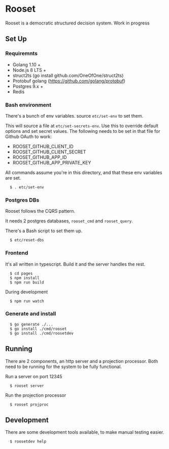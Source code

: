 
# Rooset

Rooset is a democratic structured decision system. Work in progress


## Set Up

### Requiremnts

- Golang 1.10 +
- Node.js 8 LTS +
- struct2ts (go install github.com/OneOfOne/struct2ts)
- Protobuf golang (https://github.com/golang/protobuf)
- Postgres 9.x +
- Redis

### Bash environment

There's a bunch of env variables. source `etc/set-env` to set them. 

This will source a file at `etc/set-secrets-env`. Use this to override default options
and set secret values. The following needs to be set in that file for Github OAuth to work:
- ROOSET_GITHUB_CLIENT_ID
- ROOSET_GITHUB_CLIENT_SECRET
- ROOSET_GITHUB_APP_ID
- ROOSET_GITHUB_APP_PRIVATE_KEY

All commands assume you're in this directory, and that these env variables are set.

```
  $ . etc/set-env
```

### Postgres DBs

Rooset follows the CQRS pattern. 

It needs 2 postgres databases, `rooset_cmd` and `rooset_query`. 

There's a Bash script to set them up.

```
  $ etc/reset-dbs
```

### Frontend

It's all written in typescript. Build it and the server handles the rest.

```
  $ cd pages
  $ npm install
  $ npm run build
```

During development

```
  $ npm run watch
```

### Generate and install

```
  $ go generate ./...
  $ go install ./cmd/rooset
  $ go install ./cmd/roosetdev
```


## Running

There are 2 components, an http server and a projection processor. Both need to be
running for the system to be fully functional.

Run a server on port 12345

```
  $ rooset server
```

Run the projection processor
```
  $ rooset projproc
```


## Development

There are some development tools available, to make manual testing easier.

```
  $ roosetdev help
```
